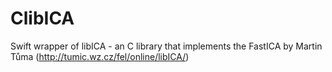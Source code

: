 # ClibICA

Swift wrapper of libICA - an C library that implements the FastICA by Martin Tůma (http://tumic.wz.cz/fel/online/libICA/)
